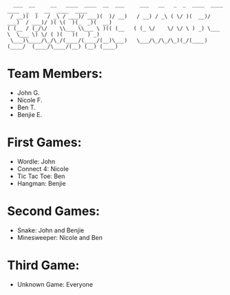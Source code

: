 
      ___  __     __   ____  ____  __  ___     ___   __   _  _  ____  ____    ____  _  _  __  ____  ____ 
     / __)(  )   / _\ / ___)/ ___)(  )/ __)   / __) / _\ ( \/ )(  __)/ ___)  / ___)/ )( \(  )(_  _)(  __)
    ( (__ / (_/\/    \\___ \\___ \ )(( (__   ( (_ \/    \/ \/ \ ) _) \___ \  \___ \) \/ ( )(   )(   ) _) 
     \___)\____/\_/\_/(____/(____/(__)\___)   \___/\_/\_/\_)(_/(____)(____/  (____/\____/(__) (__) (____)

                                                                        


# Team Members:
  * John G.
  * Nicole F.
  * Ben T.
  * Benjie E.

# First Games:
   - Wordle: John
   - Connect 4: Nicole
   - Tic Tac Toe: Ben
   - Hangman: Benjie

# Second Games:
   - Snake: John and Benjie
   - Minesweeper: Nicole and Ben

# Third Game:
   - Unknown Game: Everyone
